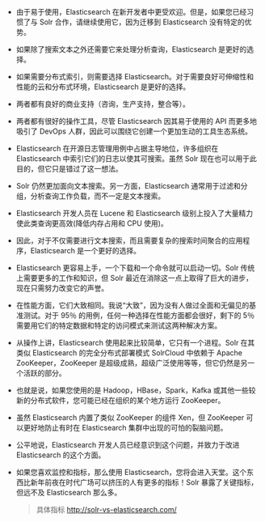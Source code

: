 - 由于易于使用，Elasticsearch 在新开发者中更受欢迎。但是，如果您已经习惯了与 Solr 合作，请继续使用它，因为迁移到 Elasticsearch 没有特定的优势。

- 如果除了搜索文本之外还需要它来处理分析查询，Elasticsearch 是更好的选择。

- 如果需要分布式索引，则需要选择 Elasticsearch。对于需要良好可伸缩性和性能的云和分布式环境，Elasticsearch 是更好的选择。

- 两者都有良好的商业支持（咨询，生产支持，整合等）。

- 两者都有很好的操作工具，尽管 Elasticsearch 因其易于使用的 API 而更多地吸引了 DevOps 人群，因此可以围绕它创建一个更加生动的工具生态系统。

- Elasticsearch 在开源日志管理用例中占据主导地位，许多组织在 Elasticsearch 中索引它们的日志以使其可搜索。虽然 Solr 现在也可以用于此目的，但它只是错过了这一想法。

- Solr 仍然更加面向文本搜索。另一方面，Elasticsearch 通常用于过滤和分组，分析查询工作负载，而不一定是文本搜索。

- Elasticsearch 开发人员在 Lucene 和 Elasticsearch 级别上投入了大量精力使此类查询更高效(降低内存占用和 CPU 使用)。

- 因此，对于不仅需要进行文本搜索，而且需要复杂的搜索时间聚合的应用程序，Elasticsearch 是一个更好的选择。

- Elasticsearch 更容易上手，一个下载和一个命令就可以启动一切。Solr 传统上需要更多的工作和知识，但 Solr 最近在消除这一点上取得了巨大的进步，现在只需努力改变它的声誉。

- 在性能方面，它们大致相同。我说“大致”，因为没有人做过全面和无偏见的基准测试。对于 95％ 的用例，任何一种选择在性能方面都会很好，剩下的 5％ 需要用它们的特定数据和特定的访问模式来测试这两种解决方案。

- 从操作上讲，Elasticsearch 使用起来比较简单，它只有一个进程。Solr 在其类似 Elasticsearch 的完全分布式部署模式 SolrCloud 中依赖于 Apache ZooKeeper，ZooKeeper 是超级成熟，超级广泛使用等等，但它仍然是另一个活跃的部分。

- 也就是说，如果您使用的是 Hadoop，HBase，Spark，Kafka 或其他一些较新的分布式软件，您可能已经在组织的某个地方运行 ZooKeeper。

- 虽然 Elasticsearch 内置了类似 ZooKeeper 的组件 Xen，但 ZooKeeper 可以更好地防止有时在 Elasticsearch 集群中出现的可怕的裂脑问题。

- 公平地说，Elasticsearch 开发人员已经意识到这个问题，并致力于改进 Elasticsearch 的这个方面。

- 如果您喜欢监控和指标，那么使用 Elasticsearch，您将会进入天堂。这个东西比新年前夜在时代广场可以挤压的人有更多的指标！Solr 暴露了关键指标，但远不及 Elasticsearch 那么多。

  > 具体指标  http://solr-vs-elasticsearch.com/